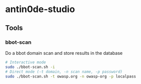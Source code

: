 # antin0de-studio

## Tools

### bbot-scan

Do a bbot domain scan and store results in the database

```bash
# Interactive mode
sudo ./bbot-scan.sh -i
# Direct mode (-t domain, -n scan name, -p password)
sudo ./bbot-scan.sh -t owasp.org -n owasp-org -p localpass
```